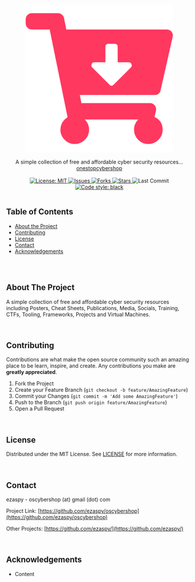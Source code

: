 <!-- PROJECT LOGO -->
<p align="center">
  <a href="https://oscybershop.herokuapp.com/main/index.html">
    <img src="main/content/logo.png" alt="Logo" width="400" height="400">
  </a>
  <p align="center">
    A simple collection of free and affordable cyber security resources...<br>
    <a href="https://oscybershop.herokuapp.com/main/index.html">onestopcybershop</a>
    <br><br>
    <a href="https://mit-license.org">
      <img src="https://img.shields.io/github/license/ezaspy/oscybershop" alt="License: MIT">
    </a>
    <a href="https://github.com/ezaspy/oscybershop/issues">
      <img src="https://img.shields.io/github/issues/ezaspy/oscybershop" alt="Issues">
    </a>
    <a href="https://github.com/ezaspy/oscybershop/network/members">
      <img src="https://img.shields.io/github/forks/ezaspy/oscybershop" alt="Forks">
    <a href="https://github.com/ezaspy/oscybershop/stargazers">
      <img src="https://img.shields.io/github/stars/ezaspy/oscybershop" alt="Stars">
    </a>
      <img src="https://img.shields.io/github/last-commit/ezaspy/oscybershop" alt="Last Commit">
    </a>
    <a href="https://github.com/psf/black">
      <img alt="Code style: black" src="https://img.shields.io/badge/code%20style-black-000000.svg">
    </a>
    <br><br>
  </p>
</p>

<!-- TABLE OF CONTENTS -->
## Table of Contents

* [About the Project](#about-the-project)
* [Contributing](#contributing)
* [License](#license)
* [Contact](#contact)
* [Acknowledgements](#acknowledgements)


<br><br>
<!-- ABOUT THE PROJECT -->
## About The Project

A simple collection of free and affordable cyber security resources including Posters, Cheat Sheets, Publications, Media, Socials, Training, CTFs, Tooling, Frameworks, Projects and Virtual Machines.
<br><br><br>

<!-- CONTRIBUTING -->
## Contributing

Contributions are what make the open source community such an amazing place to be learn, inspire, and create. Any contributions you make are **greatly appreciated**.

1. Fork the Project
2. Create your Feature Branch (`git checkout -b feature/AmazingFeature`)
3. Commit your Changes (`git commit -m 'Add some AmazingFeature'`)
4. Push to the Branch (`git push origin feature/AmazingFeature`)
5. Open a Pull Request
<br><br><br>


<!-- LICENSE -->
## License

Distributed under the MIT License. See [LICENSE](https://github.com/ezaspy/oscybershop/master/LICENSE.txt) for more information.
<br><br><br>


<!-- CONTACT -->
## Contact

ezaspy - oscybershop (at) gmail (dot) com

Project Link: [https://github.com/ezaspy/oscybershop](https://github.com/ezaspy/oscybershop)

Other Projects: [https://github.com/ezaspy/](https://github.com/ezaspy/)
<br><br><br>


<!-- ACKNOWLEDGEMENTS -->
## Acknowledgements
* Content

